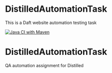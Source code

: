 # DistilledAutomationTask
This is a Daft website automation testing task

[![Java CI with Maven](https://github.com/akshaymungekar95/DistilledAutomationTask/actions/workflows/maven.yml/badge.svg)](https://github.com/akshaymungekar95/DistilledAutomationTask/actions/workflows/maven.yml)


# DistilledAutomationTask
QA automation assignment for Distilled 
